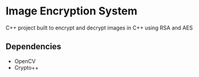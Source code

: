 # Image Encryption System

C++ project built to encrypt and decrypt images in C++ using RSA and AES

## Dependencies

* OpenCV
* Crypto++